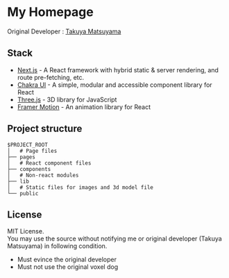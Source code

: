 # My Homepage
Original Developer : [Takuya Matsuyama](https://www.craftz.dog/)

## Stack

- [Next.js](https://nextjs.org/) - A React framework with hybrid static & server rendering, and route pre-fetching, etc.
- [Chakra UI](https://chakra-ui.com/) - A simple, modular and accessible component library for React
- [Three.js](https://threejs.org/) - 3D library for JavaScript
- [Framer Motion](https://www.framer.com/motion/) - An animation library for React

## Project structure

```
$PROJECT_ROOT
│   # Page files
├── pages
│   # React component files
├── components
│   # Non-react modules
├── lib
│   # Static files for images and 3d model file
└── public
```

## License
MIT License.   
You may use the source without notifying me or original developer (Takuya Matsuyama) in following condition.   
- Must evince the original developer
- Must not use the original voxel dog
